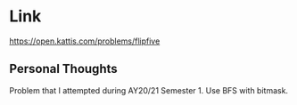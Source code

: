 # Link

https://open.kattis.com/problems/flipfive

## Personal Thoughts

Problem that I attempted during AY20/21 Semester 1. Use BFS with bitmask.

